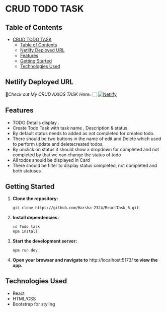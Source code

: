 # CRUD TODO TASK

## Table of Contents

- [CRUD TODO TASK](#crud-axios-api-task)
  - [Table of Contents](#table-of-contents)
  - [Netlify Deployed URL](#netlify-deployed-url)
  - [Features](#features)
  - [Getting Started](#getting-started)
  - [Technologies Used](#technologies-used)
 
## Netlify Deployed URL

🔸*Check out My CRUD AXIOS TASK Here*👉🏻 [![Netlify](https://img.shields.io/badge/netlify-%23000000.svg?style=for-the-badge&logo=netlify&logoColor=#00C7B7)](https://lovely-monstera-3ce471.netlify.app/)

## Features

- TODO Details display .
- Create Todo Task with task name , Description & status.
- By default status needs to added as not completed for created todo.
- There should be two buttons in the name of edit and Delete which used to perform update and deletecreated    todos.
- By onclick on status it should show a dropdown for completed and not completed by that we can change the status of todo
- All todos should be displayed in Card
- There should be filter to display status completed, not completed and both statuses


## Getting Started

1. **Clone the repository:**

   ```bash
   git clone https://github.com/Harsha-2324/ReactTask_6.git

   ```

2. **Install dependencies:**

   ```bash
   cd Todo task
   npm install

   ```

3. **Start the development server:**

   ```bash
   npm run dev
   
   ```

4. **Open your browser and navigate to** http://localhost:5173/ **to view the app.**


## Technologies Used

- React
- HTML/CSS
- Bootstrap for styling
